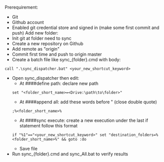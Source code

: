 Prerequirement:
- Git
- Github account
- Enabled git credential store and signed in (make some first commit and push)
Add new folder:
- Init git at folder need to sync
- Create a new repository on Github
- Add remote as "origin"
- Commit first time and push to origin master
- Create a batch file like sync_{folder}.cmd with body:
```batch
call ".\sync_dispatcher.bat" <your_new_shortcut_keyword>
```
- Open sync_dispatcher then edit:
    - At ####define path: declare new path
    ```batch
    set "<folder_short_name>=<Drive:\path\to\folder>"
    ```
    - At ####append all: add these words before " (close double quote)
    ```batch
    ;%<folder_short_name>%
    ```
    - At ####sync execute: create a new execution under the last if statement follow this format
    ```batch
    if "%1"=="<your_new_shortcut_keyword>" set "destination_folders=%<folder_short_name>%" && goto :do
    ```
    - Save file
- Run sync_{folder}.cmd and sync_All.bat to verify results